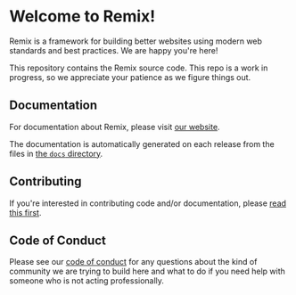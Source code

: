 # Welcome to Remix!

Remix is a framework for building better websites using modern web standards and
best practices. We are happy you're here!

This repository contains the Remix source code. This repo is a work in progress,
so we appreciate your patience as we figure things out.

## Documentation

For documentation about Remix, please visit [our website](https://docs.remix.run).

The documentation is automatically generated on each release from the files in
[the `docs` directory](docs).

## Contributing

If you're interested in contributing code and/or documentation, please [read
this first](CONTRIBUTING.md).

## Code of Conduct

Please see our [code of conduct](CODE_OF_CONDUCT.md) for any questions about the
kind of community we are trying to build here and what to do if you need help
with someone who is not acting professionally.